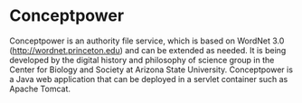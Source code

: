 # Conceptpower

Conceptpower is an authority file service, which is based on WordNet 3.0 (http://wordnet.princeton.edu) and can be extended as needed. It is being developed by the digital history and philosophy of science group in the Center for Biology and Society at Arizona State University. Conceptpower is a Java web application that can be deployed in a servlet container such as Apache Tomcat.
